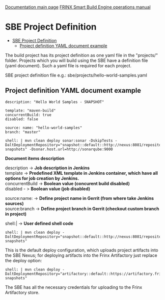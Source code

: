 [Documentation main page](https://frinxio.github.io/Frinx-docs/)
[FRINX Smart Build Engine operations manual](https://frinxio.github.io/Frinx-docs/FRINX_Smart_Build_Engine/operations_manual.html)

# SBE Project Definition

<!-- TOC START min:1 max:3 link:true update:true -->
- [SBE Project Definition](#sbe-project-definition)
  - [Project definition YAML document example](#project-definition-yaml-document-example)

<!-- TOC END -->

The build project has its project definition as one yaml file in the "projects/" folder. Projects which you will build using the SBE have a definition file (yaml document). Such a yaml file is required for each project.

SBE project definition file e.g.: sbe/projects/hello-world-samples.yaml

## Project definition YAML document example

    description: "Hello World Samples - SNAPSHOT"

    template: "maven-build"  
    concurrentBuild: true  
    disabled: false

    source: name: "hello-world-samples"  
    branch: "master"

    shell: | mvn clean deploy sonar:sonar -DskipTests -DaltDeploymentRepository="snapshot::default::http://nexus:8081/repository/local-snapshots" -Dsonar.host.url=http://sonarqube:9000


**Document items description**

description -> **Job description in Jenkins**  
template -> **Predefined XML template in Jenkins container, which have all options for job creation by Jenkins.**  
concurrentBuild -> **Boolean value (concurent build disabled)**  
disabled - > **Boolean value (job disabled)**

source:name: -> **Define project name in Gerrit (from where take Jenkins sources)**  
source:branch -> **Define project branch in Gerrit (checkout custom branch in project)**

shell:| -> **User defined shell code**

    shell: | mvn clean deploy -DaltDeploymentRepository="snapshot::default::http://nexus:8081/repository/local-snapshots"


This is the default deploy configuration, which uploads project artifacts into the SBE Nexus; for deploying artifacts into the Frinx Artifactory just replace the deploy option:

    shell: | mvn clean deploy -DaltDeploymentRepository="artifactory::default::https://artifactory.frinx.io/artifactory/sb-snapshots"


The SBE has all the necessary credentials for uploading to the Frinx Artifactory store.
